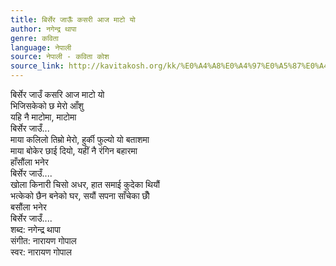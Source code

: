 ```yaml
---
title: बिर्सेर जाऊँ कसरी आज माटो यो
author: नगेन्द्र थापा
genre: कविता
language: नेपाली
source: नेपाली - कविता कोश
source_link: http://kavitakosh.org/kk/%E0%A4%A8%E0%A4%97%E0%A5%87%E0%A4%A8%E0%A5%8D%E0%A4%A6%E0%A5%8D%E0%A4%B0_%E0%A4%A5%E0%A4%BE%E0%A4%AA%E0%A4%BE
---
```


बिर्सेर जाउँ कसरि आज माटो यो  
भिजिसकेको छ मेरो आँशु  
यहि नै माटोमा, माटोमा  
बिर्सेर जाउँ...  
माया कलिलो तिम्रो मेरो, हुर्की फुल्यो यो बताशमा  
माया बोकेर छाई दियो, यहीं नै रंगिन बहारमा  
हाँसौंला भनेर  
बिर्सेर जाउँ....  
खोला किनारी चिसो अधर, हात समाई कुदेका थियौं  
भत्केको छैन बनेको घर, सयौं सपना साँचेका छौँ  
बसौंला भनेर  
बिर्सेर जाउँ....  
शब्द: नगेन्द्र थापा  
संगीत: नारायण गोपाल  
स्वर: नारायण गोपाल
